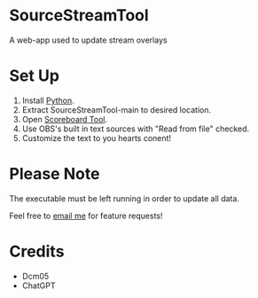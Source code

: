 
# SourceStreamTool
A web-app used to update stream overlays

# Set Up
1. Install [Python](https://www.python.org/downloads/).
2. Extract SourceStreamTool-main to desired location.
3. Open [Scoreboard Tool](http://127.0.0.1:5000/).
4. Use OBS's built in text sources with "Read from file" checked.
5. Customize the text to you hearts conent!

# Please Note
The executable must be left running in order to update all data.

Feel free to <a href="mailto:sourcessb%40gmail.com?subject=SST Feature Request: &body=Insert request here.">email me</a> for feature requests!

# Credits
- Dcm05
- ChatGPT
